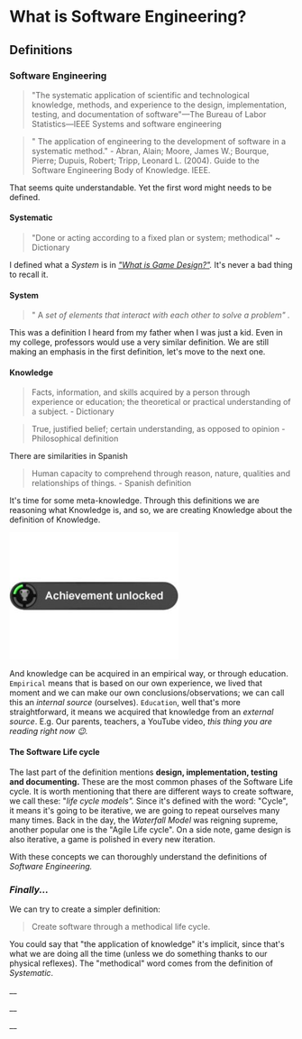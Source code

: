 # What is Software Engineering?

## Definitions

### Software Engineering

> "The systematic application of scientific and technological knowledge, methods, and experience to the design, implementation, testing, and documentation of software"—The Bureau of Labor Statistics—IEEE Systems and software engineering

> " The application of engineering to the development of software in a systematic method." -  Abran, Alain; Moore, James W.; Bourque, Pierre; Dupuis, Robert; Tripp, Leonard L. \(2004\). Guide to the Software Engineering Body of Knowledge. IEEE.



That seems quite understandable. Yet the first word might needs to be defined.

#### Systematic

> "Done or acting according to a fixed plan or system; methodical" ~ Dictionary

I defined what a _System_ is in [_"What is Game Design?"_](what-is-game-design.md#system)_._ It's never a bad thing to recall it.

#### System

> " A _set of elements that interact with each other to solve a problem" ._

This was a definition I heard from my father when I was just a kid. Even in my college, professors would use a very similar definition. We are still making an  emphasis in the first definition, let's move to the next one.

#### Knowledge

> Facts, information, and skills acquired by a person through experience or education; the theoretical or practical understanding of a subject. - Dictionary

> True, justified belief; certain understanding, as opposed to opinion - Philosophical definition

There are similarities in Spanish

> Human capacity to comprehend through reason, nature, qualities and relationships of things. - Spanish definition

It's time for some meta-knowledge. Through this definitions we are reasoning what Knowledge is, and so, we are creating Knowledge about the definition of Knowledge. 

![Hey &#x1F609;, I heard you like Knowledge.](../.gitbook/assets/image%20%281%29.png)

And knowledge can be acquired in an empirical way, or through education. `Empirical` means that is based on our own experience, we lived that moment and we can make our own conclusions/observations; we can call this an _internal source_ \(ourselves\). `Education`, well that's more straightforward, it means we acquired that knowledge from an _external source_. E.g. Our parents, teachers, a YouTube video, _this thing you are reading right now 😉._  

#### The Software Life cycle

The last part of the definition mentions **design, implementation, testing and documenting.** These are the most common phases of the Software Life cycle. It is worth mentioning that there are different ways to create software, we call these: "_life cycle models"._  Since it's defined with the word: "Cycle", it means it's going to be iterative, we are going to repeat ourselves many many times. Back in the day, the _Waterfall Model_ was reigning supreme, another popular one is the "Agile Life cycle". On a side note, game design is also iterative, a game is polished in every new iteration.

With these concepts we can thoroughly understand the definitions of _Software Engineering._

### _Finally..._

We can try to create a simpler definition:

> Create software through a methodical life cycle.

You could say that "the application of knowledge" it's implicit, since that's what we are doing all the time \(unless we do something thanks to our physical reflexes\). The "methodical" word comes from the definition of _Systematic_.



\_\_

\_\_

\_\_





